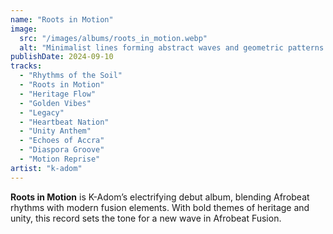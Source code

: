 ```yaml
---
name: "Roots in Motion"
image:
  src: "/images/albums/roots_in_motion.webp"
  alt: "Minimalist lines forming abstract waves and geometric patterns in bold gold, green, and black, with a stylized 'K' logo inspired by Adinkra symbols."
publishDate: 2024-09-10
tracks:
  - "Rhythms of the Soil"
  - "Roots in Motion"
  - "Heritage Flow"
  - "Golden Vibes"
  - "Legacy"
  - "Heartbeat Nation"
  - "Unity Anthem"
  - "Echoes of Accra"
  - "Diaspora Groove"
  - "Motion Reprise"
artist: "k-adom"
---
```


**Roots in Motion** is K-Adom’s electrifying debut album, blending Afrobeat rhythms with modern fusion elements. With bold themes of heritage and unity, this record sets the tone for a new wave in Afrobeat Fusion.
